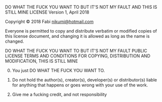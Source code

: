 DO WHAT THE FUCK YOU WANT TO BUT IT'S NOT MY FAULT AND THIS IS STILL MINE LICENSE
Version 1, April 2018

Copyright © 2018 Fabi <nikumi@hotmail.com>

Everyone is permitted to copy and distribute verbatim or modified copies of this license document, and changing it is allowed as long as the name is changed.

DO WHAT THE FUCK YOU WANT TO BUT IT'S NOT MY FAULT PUBLIC LICENSE TERMS AND CONDITIONS FOR COPYING, DISTRIBUTION AND MODIFICATION, THIS IS STILL MINE

0. You just DO WHAT THE FUCK YOU WANT TO.

1. Do not hold the author(s), creator(s), developer(s) or distributor(s) liable for anything that happens or goes wrong with your use of the work.

2. Give me a fucking credit, and not responsibility
